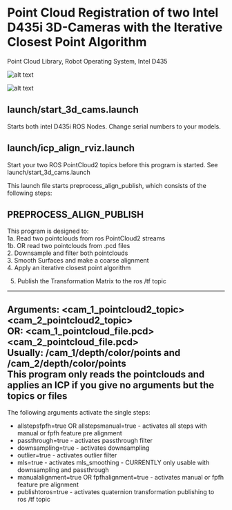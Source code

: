 # Point Cloud Registration of two Intel D435i 3D-Cameras with the Iterative Closest Point Algorithm 
Point Cloud Library, Robot Operating System, Intel D435

![alt text](https://repository-images.githubusercontent.com/215542871/3e9e6c00-24e2-11ea-9a2c-60b583b701e3)

![alt text](https://i.ibb.co/W3w2vqp/4000-3000-max.jpg)


## launch/start_3d_cams.launch
Starts both intel D435i ROS Nodes. Change serial numbers to your models.

## launch/icp_align_rviz.launch
Start your two ROS PointCloud2 topics before this program is started. See launch/start_3d_cams.launch

This launch file starts preprocess_align_publish, which consists of the following steps:

## PREPROCESS_ALIGN_PUBLISH 
This program is designed to:  
 1a. Read two pointclouds from ros PointCloud2 streams  
 1b. OR read two pointclouds from .pcd files  
 2. Downsample and filter both pointclouds  
 3. Smooth Surfaces and make a coarse alignment  
 4. Apply an iterative closest point algorithm 
 
 5. Publish the Transformation Matrix to the ros /tf topic
 
 ---------------------------------------------------------  
 Arguments: <cam_1_pointcloud2_topic> <cam_2_pointcloud2_topic>  
 OR: <cam_1_pointcloud_file.pcd> <cam_2_pointcloud_file.pcd>  
 Usually: /cam_1/depth/color/points and /cam_2/depth/color/points  
 This program only reads the pointclouds and applies an ICP if you give no arguments but the topics or files  
 ---------------------------------------------------------
 The following arguments activate the single steps:
   * allstepsfpfh=true OR allstepsmanual=true    - activates all steps with manual or fpfh feature pre alignment
   * passthrough=true                            - activates passthrough filter
   * downsampling=true                           - activates downsampling
   * outlier=true                                - activates outlier filter
   * mls=true                                    - activates mls_smoothing  - CURRENTLY only usable with downsampling and passthrough
   * manualalignment=true OR fpfhalignment=true  - activates manual or fpfh feature pre alignment
   * publishtoros=true                           - activates quaternion transformation publishing to ros /tf topic

